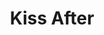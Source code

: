--- 
title: "Kiss After"
publishdate: "2019-5-22T16:48:46+02:00"
src: "https://365manga.net/manga/kiss-after"
image: "https://data.365manga.net/images/thumbnails/19248-kiss-after.jpg"
description: "Rules/Hydra original dj. Involves Ryuu & Sakai, follows where Kiss left off."
---